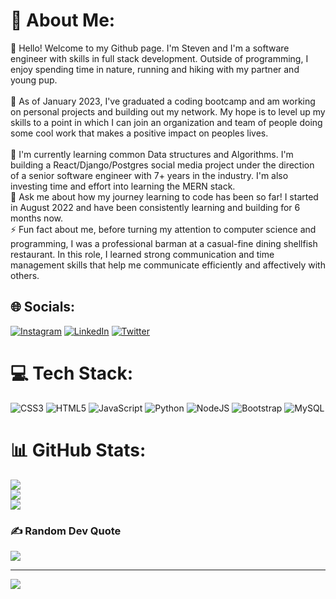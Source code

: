 # 💫 About Me:
🔭 Hello! Welcome to my Github page. I'm Steven and I'm a software engineer with skills in full stack development. Outside of programming, I enjoy spending time in nature, running and hiking with my partner and young pup.  
<br>🤝 As of January 2023, I've graduated a coding bootcamp and am working on personal projects and building out my network. My hope is to level up my skills to a point in which I can join an organization and team of people doing some cool work that makes a positive impact on peoples lives.  
<br>🌱 I'm currently learning common Data structures and Algorithms. I'm building a React/Django/Postgres social media project under the direction of a senior software engineer with 7+ years in the industry. I'm also investing time and effort into learning the MERN stack. 
<br>💬 Ask me about how my journey learning to code has been so far! I started in August 2022 and have been consistently learning and building for 6 months now. 
<br>⚡ Fun fact about me, before turning my attention to computer science and programming, I was a professional barman at a casual-fine dining shellfish restaurant. In this role, I learned strong communication and time management skills that help me communicate efficiently and affectively with others.


## 🌐 Socials:
[![Instagram](https://img.shields.io/badge/Instagram-%23E4405F.svg?logo=Instagram&logoColor=white)](https://instagram.com/steveologyy) [![LinkedIn](https://img.shields.io/badge/LinkedIn-%230077B5.svg?logo=linkedin&logoColor=white)](https://linkedin.com/in/StevenDeTeso) [![Twitter](https://img.shields.io/badge/Twitter-%231DA1F2.svg?logo=Twitter&logoColor=white)](https://twitter.com/SDeTeso) 

# 💻 Tech Stack:
![CSS3](https://img.shields.io/badge/css3-%231572B6.svg?style=for-the-badge&logo=css3&logoColor=white) ![HTML5](https://img.shields.io/badge/html5-%23E34F26.svg?style=for-the-badge&logo=html5&logoColor=white) ![JavaScript](https://img.shields.io/badge/javascript-%23323330.svg?style=for-the-badge&logo=javascript&logoColor=%23F7DF1E) ![Python](https://img.shields.io/badge/python-3670A0?style=for-the-badge&logo=python&logoColor=ffdd54) ![NodeJS](https://img.shields.io/badge/node.js-6DA55F?style=for-the-badge&logo=node.js&logoColor=white) ![Bootstrap](https://img.shields.io/badge/bootstrap-%23563D7C.svg?style=for-the-badge&logo=bootstrap&logoColor=white) ![MySQL](https://img.shields.io/badge/mysql-%2300f.svg?style=for-the-badge&logo=mysql&logoColor=white)
# 📊 GitHub Stats:
![](https://github-readme-stats.vercel.app/api?username=Steven-DeTeso&theme=swift&hide_border=false&include_all_commits=false&count_private=false)<br/>
![](https://github-readme-streak-stats.herokuapp.com/?user=Steven-DeTeso&theme=swift&hide_border=false)<br/>
![](https://github-readme-stats.vercel.app/api/top-langs/?username=Steven-DeTeso&theme=swift&hide_border=false&include_all_commits=false&count_private=false&layout=compact)

### ✍️ Random Dev Quote
![](https://quotes-github-readme.vercel.app/api?type=vetical&theme=merko)

---
[![](https://visitcount.itsvg.in/api?id=Steven-DeTeso&icon=7&color=8)](https://visitcount.itsvg.in)

